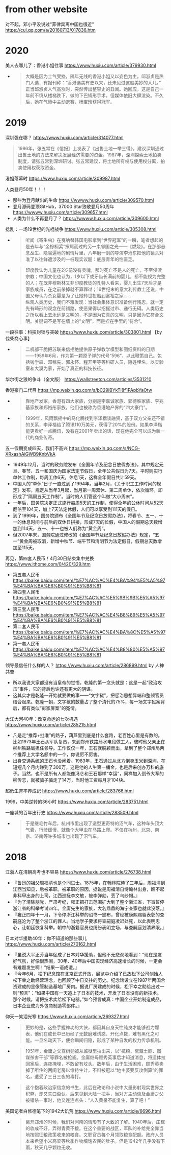 
# from other website

对不起，邓小平没说过“菲律宾离中国也很近” https://cul.qq.com/a/20160713/017836.htm

# 2020

美人去哪儿了：香港小姐往事 https://www.huxiu.com/article/379930.html
- > 大概是因为士气受挫，隔年无线的香港小姐又以姿色为主。邱淑贞是热门人选，有报刊称：“香港选美有史以来，还未见过这般美妙的人儿。” <br> 正当邱淑贞人气高涨时，突然传出整容史的丑闻。她回应，这是自己一年前不慎从楼梯跌下，做的下巴矫形手术，但媒体依旧大肆渲染。不久后，她在气愤中主动退赛，杨宝玲获得冠军。

# 2019

深圳强在哪？ https://www.huxiu.com/article/314077.html
> 1986年，张五常在《信报》上发表了《出售土地一举三得》，建议深圳通过出售土地的方法来解决发展经济需要的资金。1987年，深圳探索土地拍卖制度，请张五常到深圳研讨。张五常建议，将土地所有权与使用权分离，拍卖使用权获取资金。

港姐落幕时 https://www.huxiu.com/article/309987.html

人类登月50年！！！
- 那些为登月献出的生命 https://wwww.huxiu.com/article/309570.html
- 登月源码登顶GitHub，37000 Star致敬登月50周年 https://wwww.huxiu.com/article/309657.html
- 人类为什么不再登月了？ https://wwww.huxiu.com/article/309600.html

捻乱：一场19世纪的光棍战争 https://www.huxiu.com/article/305308.html
- > 听闻《寄生虫》在戛纳替韩国电影拿到“世界冠军”的一瞬，笔者想起的是去年与“金棕榈奖”擦肩而过的另一束邻国之光——《燃烧》。在那部悬念丛生、隐喻遍地的剧情片里，八年磨一剑的导演李沧东把他的镜头对准了以往鲜遭涉及的一桩现实议题：底层青年的性匮乏。
- > 印度教认为儿童在2岁前没有灵魂，那时死亡不是人的死亡，不至侵渎宗教；中国文化也认为，1岁以下或牙齿长满前的婴儿，都不能视为完整的人；在既非穆斯林又非印度教徒的孔特人看来，婴儿出生7天后才是家族成员，在之前杀掉就不算罪过；16世纪末的意大利传教士还说，中国父母认为杀女婴是为了让她转世投胎到富裕之家……
<br> 纵观人类历史，我们不难发现：当社会集体意识准备例行残忍，就一定先有畸形的观念在前铺路，使恶果得以招摇过市、通行无碍。人类历史之所以看上去永远是文明的，不是因为它真的文明，只是因为它符合文明。关键词不是写在墙上的“文明”，而是捏在手里的“符合”。

一段往事：科技封锁与突破 https://www.huxiu.com/article/303801.html 【by 伐柴商心事】
- > 二机部干脆把苏联来信拒绝提供原子弹教学模型和图纸资料的日期――1959年6月，作为第一颗原子弹的代号“596”，以此鞭策自己。包括钱学森、邓稼先、郭永怀、程开甲等等科研人员，隐姓埋名，以实验室和大漠为家，开始了真正的科技长征。

华尔街之狼的争斗（全文版） https://wallstreetcn.com/articles/3531210

香港豪门二代目 https://mp.weixin.qq.com/s/bC29iBYkTi8f1PApbYaOtw
- > 靠地产发家，香港有四大家族，分别是李嘉诚家族、郭德胜家族、李兆基家族和郑裕彤家族，他们也被称为香港地产界的“四大豪门”。
- > 1999年，风雨飘摇中的马化腾找到李泽楷谈融资，基于双方父亲还不错的关系，李泽楷给了腾讯110万美元，获得了20%的股份。如果李泽楷能更看好一点腾讯，没有在2001年卖出的话，现在他完全可以成为新一代的商业传奇。

五一假期变成四天，我们不高兴 https://mp.weixin.qq.com/s/NCG-XRxashAiGWB9KnbVkA
- 1949年12月，当时的政务院发布《全国年节及纪念日放假办法》，其中规定元旦、春节、五一和国庆为国家法定节假日，全年公共假日为7天。平时则实行单休工作制，每周工作6天，休息1天，这样全年假日共计59天。
- 中国人的“单休”日子一直过到了1994年。当年2月，《关于职工工作时间的规定》发布，规定从当年3月起，当月第一周双休、第二周单休，依次循环，即形成了“隔周五天工作制”。当时的人们管这个叫做“大小周末”。
- 一年后，国务院决定正式施行每周5天的工作制，使得全年的公休时间从52天翻倍至104天，加上7天法定休假，人们可以享受到111天的假日。
- 到了1999年，国务院颁布《全国年节及纪念日放假办法》，将春节、五一、十一的休息时间与前后的双休日拼接，形成7天的长假，中国人的假期总天数增加到114天，五一、十一也被人们称为“黄金周”。
- 但2007年末，国务院通过修改的《全国年节及纪念日放假办法》规定，“五一”黄金周被取消，新增中秋节、端午节和清明节为法定假日，假期总天数增加至115天。

再见，第四套人民币！4月30日结束集中兑换 https://www.ithome.com/0/420/329.htm
- 第五套人民币 https://baike.baidu.com/item/%E7%AC%AC%E4%BA%94%E5%A5%97%E4%BA%BA%E6%B0%91%E5%B8%81
- 第四套人民币 https://baike.baidu.com/item/%E7%AC%AC%E5%9B%9B%E5%A5%97%E4%BA%BA%E6%B0%91%E5%B8%81
- 第三套人民币 https://baike.baidu.com/item/%E7%AC%AC%E4%B8%89%E5%A5%97%E4%BA%BA%E6%B0%91%E5%B8%81
- 第二套人民币 https://baike.baidu.com/item/%E7%AC%AC%E4%BA%8C%E5%A5%97%E4%BA%BA%E6%B0%91%E5%B8%81
- 第一套人民币 https://baike.baidu.com/item/%E7%AC%AC%E4%B8%80%E5%A5%97%E4%BA%BA%E6%B0%91%E5%B8%81
 
领导最信任什么样的人？ https://www.huxiu.com/article/286899.html by 人神共奋
- 所以我说大家都没有当皇帝的觉悟，乾隆的第一念头就是：这是一起“政治攻击”事件，它的背后也许还有更大的阴谋。
- 这其实才是乾隆一开始就要做的事——“文字狱”，把惩治思想异端和整顿官员结合起来。乾隆一朝，文字狱的数量占了整个清代的75%，每一场文字狱案背后，都有类似“彭家屏案”的冤情。

大江大河40年：改变命运的七次机遇 https://www.huxiu.com/article/285215.html
- 凡是走“推荐+批准”的路子，葫芦里到底是什么套路，老百姓心里是有数的。比如1973年王石从军队复员，来到郑州铁路局水电段做工人，彼时他父亲正在柳州铁路局担任领导。工作仅仅一年，王石就脱颖而出，拿到了整个郑州局两个推荐上大学名额中的一个，你说厉不厉害。
- 出身交通系统的王石也没闲着。1983年，王石通过从北方倒卖玉米到深圳，在短短几个月内赚到了300万，这是他的人生第一桶金，也是后来创办万科的底子。当然，也不是所有人都能像冯仑和王石那样“幸运”，同样加入倒爷大军的柳传志，就被骗子骗走了14万，当时他工资每月才104块。

超低生育率养成记 https://www.huxiu.com/article/283766.html

1999，中美逆转的36小时 https://www.huxiu.com/article/283751.html

一座城的百年出行史 https://www.huxiu.com/article/283509.html
- > 于是继毛竹车后，杭州市里出现了造型更奇特的沼气车，这种车头顶大气囊，行驶缓慢，就像个大甲虫在马路上爬。不仅在杭州，北京、南京、济南等许多城市也出现了沼气车。

# 2018

江浙人在清朝高考也不容易 https://www.huxiu.com/article/276738.html
- 『鲁迅的祖父周福清也是个同进士。1875年，在翰林院待了三年后，周福清到江西当知县，后被革职。被革职的原因，据说是周福清自恃翰林出身，瞧不起非科甲出身的上司，江西巡抚李文敏，被李弹劾，丢了乌纱帽。』
- 『为了清除朋党，严肃考纪，雍正把打击范围扩大到了整个浙江省，下旨暂停浙江省的科举考试四年。金庸先生的家族，大名鼎鼎的海宁查家也就此没落。』
- 『雍正四年十一月，下令停浙江科举的诏书一颁布，曾经被康熙赐匾表彰的查嗣庭沦为了整个浙江的罪人。当地学子要求将查嗣庭凌迟处死，以此表明忠心，让朝廷恢复科举。朝中的浙籍官员也纷纷表明立场，与查嗣庭划清界限。』

日本对华援助40年：你不知道的那些事儿 https://www.huxiu.com/article/270162.html
- 『虽说大平正芳当年促成了日本对华援助，但他不无悲观地看到：“现在是友好气氛，好像很热闹，30年、40年后中国实现经济高速增长的时候，一定会有难题发生啊！”结果一语成谶。』
- 『今年6月，松下纪念馆在北京正式开放，展览中介绍了已故松下公司创始人松下幸之助经营理念，也回顾了中日交往的历史。纪念馆设立在1987年两国合资建成的显像管制造基地厂房内。据说厂房建成的时候，松下幸之助给出过一则“预言”：“如果中国有一天追上了日本的技术，开发了日本没有的新技术。那个时候，请把技术卖给松下电器。”如今预言成真：中国企业开始制造成品，日本企业成为外包商制造零部件。』

仰天一笑泪光寒 https://www.huxiu.com/article/269327.html
- > 更妙的是，这些手握神功的大侠，都因其自身天性纯良才能够战力爆表，他们在成长中已历经了无数磨难诱惑、开化点拨，难有黑化之可能。一旦名动天下，便会瞬间归隐，形成了某种自发的权力传承机制。
- > 1951年，金庸之父查树勋被从监狱里拉出来，以“抗粮、窝藏土匪、图谋杀害干部”等罪名被枪毙。金庸继母顾秀英事后才知道消息，将遗体拉回家后，连夜掩埋，不敢留有坟头。数年后，由于生活困难，顾秀英卖掉了所住的两间老房以维持生计，不料被冠以“地主婆要反攻倒算”的罪名，遭受了三日三夜的毒打。
- > 这个抱着政治家信念的书生，此后在政论和小说中大量影射现实世界之积弊，却又矢口否认。后来见到大陆一把手，当对方主动谈及金庸之父被错杀一事时，他又连连点头：“人入黄泉不能复生，算了吧！”

美国记者白修德笔下的1942大饥荒 https://www.huxiu.com/article/6696.html
- > 离开郑州的时候，我们对河南的情形有了大致的了解。1940年后，庄稼的收成不好，弄得青黄不接。在这个重要的战区，军队的补给完全靠当地按照征粮政策收来的粮食。文职官员每个月领取粮食配额。政府人员本来希望小米高粱等秋季作物填饱农民的肚子。但是1942年几乎没有下雨，秋天几乎颗粒无收。
